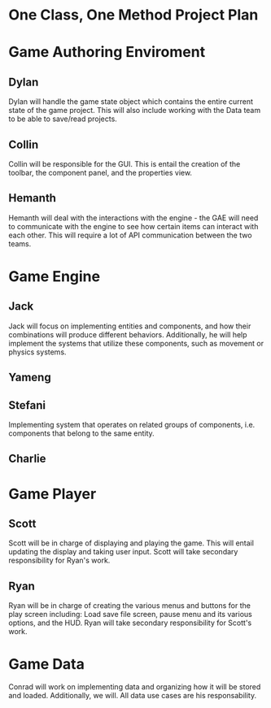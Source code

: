 One Class, One Method Project Plan
=====

# Game Authoring Enviroment
## Dylan
Dylan will handle the game state object which contains the entire current state of the game project. This will also include working with the Data team to be able to save/read projects.
## Collin
Collin will be responsible for the GUI. This is entail the creation of the toolbar, the component panel, and the properties view. 
## Hemanth
Hemanth will deal with the interactions with the engine - the GAE will need to communicate with the engine to see how certain items can interact with each other. This will require a lot of API communication between the two teams. 
# Game Engine

## Jack
Jack will focus on implementing entities and components, and how their combinations will produce different behaviors. Additionally, he will help implement the systems that utilize these components, such as movement or physics systems.

## Yameng

## Stefani
Implementing system that operates on related groups of components, i.e. components that belong to the same entity.

## Charlie

# Game Player
## Scott
Scott will be in charge of displaying and playing the game. This will entail updating the display and taking user input. Scott will take secondary responsibility for Ryan's work.
## Ryan
Ryan will be in charge of creating the various menus and buttons for the play screen including: Load save file screen, pause menu and its various options, and the HUD. Ryan will take secondary responsibility for Scott's work.

# Game Data
Conrad will work on implementing data and organizing how it will be stored and loaded. Additionally, we will. All data use cases are his responsability.
